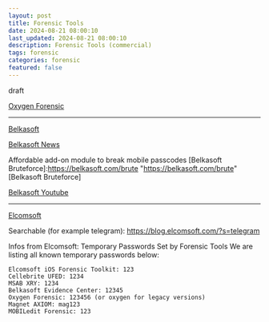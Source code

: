 ```yaml
---
layout: post
title: Forensic Tools 
date: 2024-08-21 08:00:10
last_updated: 2024-08-21 08:00:10
description: Forensic Tools (commercial)
tags: forensic
categories: forensic
featured: false
---
```


draft

[Oxygen Forensic]:https://oxygenforensics.com/en/ "https://oxygenforensics.com/en/"
[Oxygen Forensic]

---

[Belkasoft]:https://belkasoft.com/articles#article "https://belkasoft.com/articles#article"
[Belkasoft]

[Belkasoft News]:https://belkasoft.com/new "https://belkasoft.com/new"
[Belkasoft News]

Affordable add-on module to break mobile passcodes
[Belkasoft Bruteforce]:https://belkasoft.com/brute "https://belkasoft.com/brute"
[Belkasoft Bruteforce]

[Belkasoft Youtube]:https://www.youtube.com/@Belkasoft/videos "https://www.youtube.com/@Belkasoft/videos"
[Belkasoft Youtube]

---

[Elcomsoft]:https://blog.elcomsoft.com/2024/04/all-you-wanted-to-know-about-ios-backups/ "https://blog.elcomsoft.com/2024/04/all-you-wanted-to-know-about-ios-backups/"
[Elcomsoft]

Searchable (for example telegram): https://blog.elcomsoft.com/?s=telegram

Infos from Elcomsoft: Temporary Passwords Set by Forensic Tools
We are listing all known temporary passwords below:

    Elcomsoft iOS Forensic Toolkit: 123
    Cellebrite UFED: 1234
    MSAB XRY: 1234
    Belkasoft Evidence Center: 12345
    Oxygen Forensic: 123456 (or oxygen for legacy versions)
    Magnet AXIOM: mag123
    MOBILedit Forensic: 123











